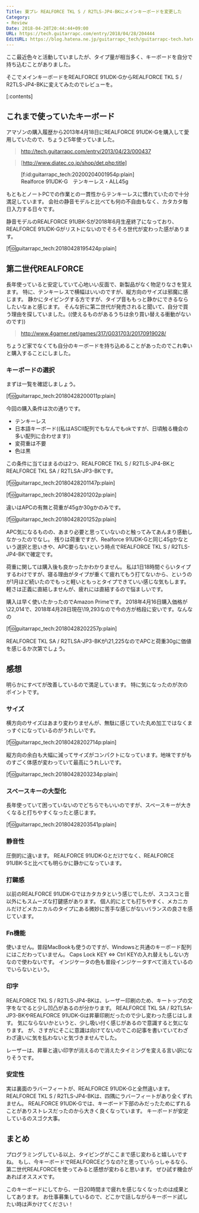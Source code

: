 ```yaml
---
Title: 東プレ REALFORCE TKL S / R2TLS-JP4-BKにメインキーボードを変更した
Category:
- Review
Date: 2018-04-28T20:44:44+09:00
URL: https://tech.guitarrapc.com/entry/2018/04/28/204444
EditURL: https://blog.hatena.ne.jp/guitarrapc_tech/guitarrapc-tech.hatenablog.com/atom/entry/17391345971639229612
---
```


ここ最近色々と活動していましたが、タイプ量が相当多く、キーボードを自分で持ち込むことがありました。

そこでメインキーボードをREALFORCE 91UDK-GからREALFORCE TKL S / R2TLS-JP4-BKに変えてみたのでレビューを。


[:contents]

## これまで使っていたキーボード

アマゾンの購入履歴から2013年4月18日にREALFORCE 91UDK-Gを購入して愛用していたので、ちょうど5年使っていました。

> http://tech.guitarrapc.com/entry/2013/04/23/000437

> [http://www.diatec.co.jp/shop/det.php:title]

<figure class="figure-image figure-image-fotolife" title="Realforce 91UDK-G　テンキーレス・ALL45g">[f:id:guitarrapc_tech:20200204001954p:plain]<figcaption>Realforce 91UDK-G　テンキーレス・ALL45g</figcaption></figure>

もともとノートPCでの作業との一貫性からテンキーレスに慣れていたので十分満足しています。
会社の静音モデルと比べても何の不自由もなく、カタカタ毎日入力する日々です。

静音モデルのREALFORCE 91UBK-Sが2018年6月生産終了になっており、REALFORCE 91UDK-Gがリストにないのでそろそろ世代が変わった感があります。

[f:id:guitarrapc_tech:20180428195424p:plain]

## 第二世代REALFORCE

長年使っていると安定していて心地いい反面で、新製品がなく物足りなさを覚えます。
特に、テンキーレスで横幅はいいのですが、縦方向のサイズは邪魔に感じます。
静かにタイピングする方ですが、タイプ音ももっと静かにできるならしたいなぁと感じます。
そんな折に第二世代が発売されると聞いて、自分で買う理由を探していました。((使えるものがあるうちは余り買い替える衝動がないのです))

> http://www.4gamer.net/games/317/G031703/20170919028/

ちょうど家でなくても自分のキーボードを持ち込めることがあったのでこれ幸いと購入することにしました。

### キーボードの選択

まずは一覧を確認しましょう。

[f:id:guitarrapc_tech:20180428200011p:plain]

今回の購入条件は次の通りです。

* テンキーレス
* 日本語キーボード((私はASCII配列でもなんでもokですが、日頃触る機会の多い配列に合わせます))
* 変荷重は不要
* 色は黒

この条件に当てはまるのは2つ、REALFORCE TKL S / R2TLS-JP4-BKとREALFORCE TKL SA / R2TLSA-JP3-BKです。

[f:id:guitarrapc_tech:20180428201147p:plain]

[f:id:guitarrapc_tech:20180428201202p:plain]

違いはAPCの有無と荷重が45gか30gかのみです。

[f:id:guitarrapc_tech:20180428201252p:plain]

APC気になるものの、あまり必要と思っていないのと触ってみてあんまり感動しなかったのでなし。
残りは荷重ですが、Realforce 91UDK-Gと同じ45gかなという選択と思いきや、APC要らないという時点でREALFORCE TKL S / R2TLS-JP4-BKで確定です。

荷重に関しては購入後も良かったかわかりません。
私は1日18時間ぐらいタイプするわけですが、寝る理由がタイプが重くて疲れてもう打てないから、というのが1月ほど続いたのでもっと軽いともっとタイプできていい感じな気もします。
軽さは正義に直結しませんが、疲れには直結するので悩ましいです。

購入は早く使いたかったのでAmazon Primeです。
2018年4月16日購入価格が\22,014で、2018年4月28日現在\19,293なので今の方が格段に安いです。なんなの

[f:id:guitarrapc_tech:20180428202257p:plain]

REALFORCE TKL SA / R2TLSA-JP3-BKが\21,225なのでAPCと荷重30gに価値を感じるか次第でしょう。

## 感想

明らかにすべてが改善しているので満足しています。
特に気になったのが次のポイントです。

### サイズ

横方向のサイズはあまり変わりませんが、無駄に感じていた丸め加工ではなくまっすぐになっているのがうれしいです。

[f:id:guitarrapc_tech:20180428202714p:plain]

縦方向の余白も大幅に減ってサイズがコンパクトになっています。地味ですがものすごく体感が変わっていて最高にうれしいです。

[f:id:guitarrapc_tech:20180428203234p:plain]

### スペースキーの大型化

長年使っていて困っていないのでどちらでもいいのですが、スペースキーが大きくなると打ちやすくなったと感じます。

[f:id:guitarrapc_tech:20180428203541p:plain]

### 静音性

圧倒的に違います。
REALFORCE 91UDK-Gとだけでなく、REALFORCE 91UBK-Sと比べても明らかに静かになっています。

### 打鍵感

以前のREALFORCE 91UDK-Gではカタカタという感じでしたが、スコスコと音以外にもスムーズな打鍵感があります。
個人的にとても打ちやすく、メカニカルだけどメカニカルのタイプにある微妙に苦手な感じがないバランスの良さを感じています。

### Fn機能

使いません。普段MacBookも使うのですが、Windowsと共通のキーボード配列にはこだわっていません。
Caps Lock KEY ⇔ Ctrl KEYの入れ替えもしない方なので使わないです。
インジケータの色も普段インジケータすべて消えているのでいらないという。

### 印字

REALFORCE TKL S / R2TLS-JP4-BKは、レーザー印刷のため、キートップの文字をなでると少し凹凸があるのが分かります。
REALFORCE TKL SA / R2TLSA-JP3-BKやREALFORCE 91UDK-Gは昇華印刷だったので少し変わった感じはします。
気にならないかというと、少し吸い付く感じがあるので意識すると気になります。
が、さすがにそこに意識は向けてないのでこの記事を書いていてわざわざ違いに気を払わないと気づきませんでした。

レーザーは、昇華と違い印字が消えるので消えたタイミングを変える言い訳になりそうです。

### 安定性

実は裏面のラバーフィートが、REALFORCE 91UDK-Gと全然違います。
REALFORCE TKL S / R2TLS-JP4-BKは、四隅にラバーフィートがあり全くずれません。
REALFORCE 91UDK-Gでは、キーボード下部のみだったためにずれることがありストレスだったのから大きく良くなっています。
キーボードが安定しているのスゴク大事。

## まとめ

プログラミングしている以上、タイピングがここまで感じ変わると嬉しいですね。
もし、今キーボードでREALFORCEどうなの?と思っていらっしゃるなら、第二世代REALFORCEを使ってみると感想が変わると思います。
ぜひ試す機会があればオススメです。

このキーボードにしてから、一日20時間まで疲れを感じなくなったのは成果としてあります。
お仕事募集しているので、どこかで話しながらキーボード試したい時は声かけてください！
